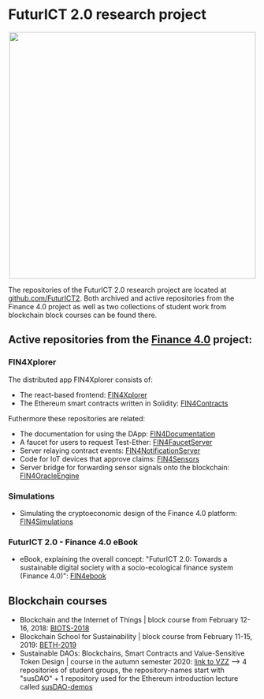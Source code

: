 # FuturICT 2.0 research project

<p align="center">
<a href="https://futurict2.eu/"><img src="https://github.com/FuturICT2/FIN4Xplorer/blob/main/public/project-logos/FuturICT2_logo_on_white.png" width="500" ></a>
</p>

The repositories of the FuturICT 2.0 research project are located at [github.com/FuturICT2](https://github.com/FuturICT2). Both archived and active repositories from the Finance 4.0 project as well as two collections of student work from blockchain block courses can be found there.

## Active repositories from the [Finance 4.0](http://www.finfour.net/) project:

### FIN4Xplorer

The distributed app FIN4Xplorer consists of:
- The react-based frontend: [FIN4Xplorer](https://github.com/FuturICT2/FIN4Xplorer)
- The Ethereum smart contracts written in Solidity: [FIN4Contracts](https://github.com/FuturICT2/FIN4Contracts) 

Futhermore these repositories are related:
- The documentation for using the DApp: [FIN4Documentation](https://github.com/FuturICT2/FIN4Documentation)
- A faucet for users to request Test-Ether: [FIN4FaucetServer](https://github.com/FuturICT2/FIN4FaucetServer)
- Server relaying contract events: [FIN4NotificationServer](https://github.com/FuturICT2/FIN4NotificationServer)
- Code for IoT devices that approve claims: [FIN4Sensors](https://github.com/FuturICT2/FIN4Sensors)
- Server bridge for forwarding sensor signals onto the blockchain: [FIN4OracleEngine](https://github.com/FuturICT2/FIN4OracleEngine)

### Simulations

- Simulating the cryptoeconomic design of the Finance 4.0 platform: [FIN4Simulations](https://github.com/FuturICT2/FIN4Simulations)

### FuturICT 2.0 - Finance 4.0 eBook

- eBook, explaining the overall concept: "FuturICT 2.0: Towards a sustainable digital society with a socio-ecological finance system (Finance 4.0)": [FIN4ebook](https://github.com/FuturICT2/FIN4ebook)

## Blockchain courses

- Blockchain and the Internet of Things | block course from February 12-16, 2018: [BIOTS-2018](https://github.com/FuturICT2/BIOTS-2018)
- Blockchain School for Sustainability | block course from February 11-15, 2019: [BETH-2019](https://github.com/FuturICT2/BETH-2019)
- Sustainable DAOs: Blockchains, Smart Contracts and Value-Sensitive Token Design | course in the autumn semester 2020: [link to VZZ](http://vvz.ethz.ch/Vorlesungsverzeichnis/lerneinheit.view?lang=en&lerneinheitId=142566&semkez=2020W&ansicht=KATALOGDATEN&) --> 4 repositories of student groups, the repository-names start with "susDAO" + 1 repository used for the Ethereum introduction lecture called [susDAO-demos](https://github.com/FuturICT2/susDAO-demos)
